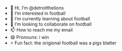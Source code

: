 - 👋 Hi, I’m @detroitthelions
- 👀 I’m interested in football
- 🌱 I’m currently learning about football
- 💞️ I’m looking to collaborate on football
- 📫 How to reach me my email
- 😄 Pronouns: i win
- ⚡ Fun fact: the origional football was a pigs blatter

<!---
detroitthelions/detroitthelions is a ✨ special ✨ repository because its `README.md` (this file) appears on your GitHub profile.
You can click the Preview link to take a look at your changes.
--->
